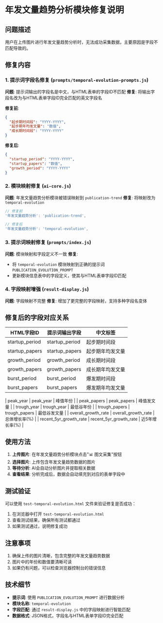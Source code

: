 # 年发文量趋势分析模块修复说明

## 问题描述
用户在上传图片进行年发文量趋势分析时，无法成功采集数据，主要原因是字段不匹配导致的。

## 修复内容

### 1. 提示词字段名修复 (`prompts/temporal-evolution-prompts.js`)
**问题**: 提示词输出的字段名是中文，与HTML表单的字段ID不匹配
**修复**: 将输出字段名改为与HTML表单字段ID完全匹配的英文字段名

**修复前**:
```json
{
  "起步期时间段": "YYYY-YYYY",
  "起步期年均发文量": "数值",
  "成长期时间段": "YYYY-YYYY"
}
```

**修复后**:
```json
{
  "startup_period": "YYYY-YYYY",
  "startup_papers": "数值",
  "growth_period": "YYYY-YYYY"
}
```

### 2. 模块映射修复 (`ai-core.js`)
**问题**: 年发文量趋势分析模块被错误映射到 `publication-trend`
**修复**: 将映射改为 `temporal-evolution`

```javascript
// 修复前
'年发文量趋势分析': 'publication-trend',

// 修复后
'年发文量趋势分析': 'temporal-evolution',
```

### 3. 提示词映射修复 (`prompts/index.js`)
**问题**: 模块映射和字段定义不一致
**修复**: 
- 将 `temporal-evolution` 模块映射到正确的提示词 `PUBLICATION_EVOLUTION_PROMPT`
- 更新模块信息表中的字段定义，使其与HTML表单字段ID匹配

### 4. 字段映射增强 (`result-display.js`)
**问题**: 字段映射不完整
**修复**: 增加了更完整的字段映射，支持多种字段名变体

## 修复后的字段对应关系

| HTML字段ID | 提示词输出字段 | 中文标签 |
|------------|---------------|----------|
| startup_period | startup_period | 起步期时间段 |
| startup_papers | startup_papers | 起步期年均发文量 |
| growth_period | growth_period | 成长期时间段 |
| growth_papers | growth_papers | 成长期年均发文量 |
| burst_period | burst_period | 爆发期时间段 |
| burst_papers | burst_papers | 爆发期年均发文量 |

| peak_year | peak_year | 峰值年份 |
| peak_papers | peak_papers | 峰值发文量 |
| trough_year | trough_year | 最低谷年份 |
| trough_papers | trough_papers | 最低谷发文量 |
| overall_growth_rate | overall_growth_rate | 总体增长率(%) |
| recent_5yr_growth_rate | recent_5yr_growth_rate | 近5年增长率(%) |

## 使用方法

1. **上传图片**: 在年发文量趋势分析模块点击"📊 图文采集"按钮
2. **选择图片**: 上传包含年发文量趋势数据的图片
3. **等待分析**: AI会自动分析图片并提取相关数据
4. **查看结果**: 分析完成后，数据会自动填充到对应的表单字段中

## 测试验证

可以使用 `test-temporal-evolution.html` 文件来验证修复是否成功：

1. 在浏览器中打开 `test-temporal-evolution.html`
2. 查看测试结果，确保所有测试都通过
3. 如果测试通过，说明修复成功

## 注意事项

1. 确保上传的图片清晰，包含完整的年发文量趋势数据
2. 图片中的年份和数值要清晰可读
3. 如果仍有问题，可以检查浏览器控制台的错误信息

## 技术细节

- **提示词**: 使用 `PUBLICATION_EVOLUTION_PROMPT` 进行数据分析
- **模块名称**: `temporal-evolution`
- **字段匹配**: 通过 `result-display.js` 中的字段映射进行智能匹配
- **数据格式**: JSON格式，字段名与HTML表单字段ID完全匹配
